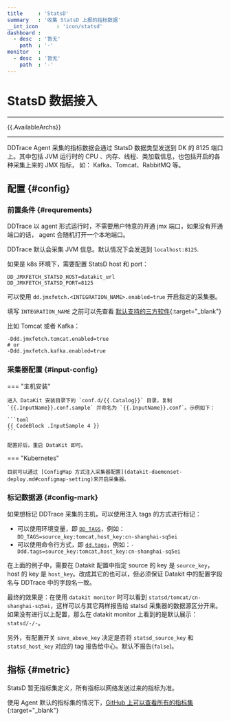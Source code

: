 ```yaml
---
title     : 'StatsD'
summary   : '收集 StatsD 上报的指标数据'
__int_icon      : 'icon/statsd'
dashboard :
  - desc  : '暂无'
    path  : '-'
monitor   :
  - desc  : '暂无'
    path  : '-'
---
```


<!-- markdownlint-disable MD025 -->
# StatsD 数据接入
<!-- markdownlint-enable -->

---

{{.AvailableArchs}}

---

DDTrace Agent 采集的指标数据会通过 StatsD 数据类型发送到 DK 的 8125 端口上。其中包括 JVM 运行时的 CPU 、内存、线程、类加载信息，也包括开启的各种采集上来的 JMX 指标， 如： Kafka、Tomcat、RabbitMQ 等。

## 配置 {#config}

### 前置条件 {#requrements}

DDTrace 以 agent 形式运行时，不需要用户特意的开通 jmx 端口，如果没有开通端口的话， agent 会随机打开一个本地端口。

DDTrace 默认会采集 JVM 信息。默认情况下会发送到 `localhost:8125`.

如果是 k8s 环境下，需要配置 StatsD host 和 port：

```shell
DD_JMXFETCH_STATSD_HOST=datakit_url
DD_JMXFETCH_STATSD_PORT=8125
```

可以使用 `dd.jmxfetch.<INTEGRATION_NAME>.enabled=true` 开启指定的采集器。

填写 `INTEGRATION_NAME` 之前可以先查看 [默认支持的三方软件](https://docs.datadoghq.com/integrations/){:target="_blank"}

比如 Tomcat 或者 Kafka：

```shell
-Ddd.jmxfetch.tomcat.enabled=true
# or
-Ddd.jmxfetch.kafka.enabled=true
```

### 采集器配置 {#input-config}

<!-- markdownlint-disable MD046 -->
=== "主机安装"

    进入 DataKit 安装目录下的 `conf.d/{{.Catalog}}` 目录，复制 `{{.InputName}}.conf.sample` 并命名为 `{{.InputName}}.conf`。示例如下：
    
    ```toml
    {{ CodeBlock .InputSample 4 }}
    ```
    
    配置好后，重启 DataKit 即可。

=== "Kubernetes"

    目前可以通过 [ConfigMap 方式注入采集器配置](datakit-daemonset-deploy.md#configmap-setting)来开启采集器。
<!-- markdownlint-enable -->

### 标记数据源 {#config-mark}

如果想标记 DDTrace 采集的主机，可以使用注入 tags 的方式进行标记：

- 可以使用环境变量，即 [`DD_TAGS`](statsd.md#requrements)，例如：`DD_TAGS=source_key:tomcat,host_key:cn-shanghai-sq5ei`
- 可以使用命令行方式，即 [`dd.tags`](statsd.md#requrements)，例如：`-Ddd.tags=source_key:tomcat,host_key:cn-shanghai-sq5ei`

在上面的例子中，需要在 Datakit 配置中指定 source 的 key 是 `source_key`，host 的 key 是 `host_key`。改成其它的也可以，但必须保证 Datakit 中的配置字段名与 DDTrace 中的字段名一致。

最终的效果是：在使用 `datakit monitor` 时可以看到 `statsd/tomcat/cn-shanghai-sq5ei`，这样可以与其它两样报告给 statsd 采集器的数据源区分开来。如果没有进行以上配置，那么在 datakit monitor 上看到的是默认展示：`statsd/-/-`。

另外，有配置开关 `save_above_key` 决定是否将 `statsd_source_key` 和 `statsd_host_key` 对应的 tag 报告给中心。默认不报告(`false`)。

## 指标 {#metric}

StatsD 暂无指标集定义，所有指标以网络发送过来的指标为准。

使用 Agent 默认的指标集的情况下，[GitHub 上可以查看所有的指标集](https://docs.datadoghq.com/integrations/){:target="_blank"}
